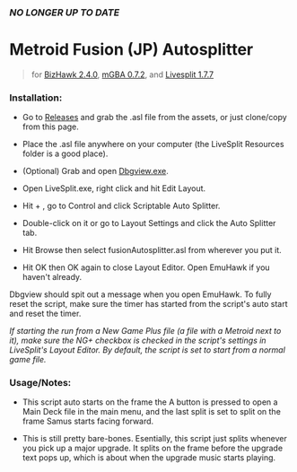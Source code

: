 ### *NO LONGER UP TO DATE*

# Metroid Fusion (JP) Autosplitter
> for [BizHawk 2.4.0](https://github.com/TASVideos/BizHawk/releases/), [mGBA 0.7.2](https://mgba.io/old.html), and [Livesplit 1.7.7](https://livesplit.org/downloads/)
> 
### Installation:

* Go to [Releases](https://github.com/videojamesgc/fusion-autosplitter/releases) and grab the .asl file from the assets, or just clone/copy from this page.

* Place the .asl file anywhere on your computer (the LiveSplit Resources folder is a good place).

* (Optional) Grab and open [Dbgview.exe](https://docs.microsoft.com/en-us/sysinternals/downloads/debugview).

* Open LiveSplit.exe, right click and hit Edit Layout.

* Hit + , go to Control and click Scriptable Auto Splitter.

* Double-click on it or go to Layout Settings and click the Auto Splitter tab.

* Hit Browse then select fusionAutosplitter.asl from wherever you put it.

* Hit OK then OK again to close Layout Editor. Open EmuHawk if you haven't already.

Dbgview should spit out a message when you open EmuHawk. To fully reset the script, make sure the timer has started from the script's auto start and reset the timer.

*If starting the run from a New Game Plus file (a file with a Metroid next to it), make sure the NG+*
*checkbox is checked in the script's settings in LiveSplit's Layout Editor. By default, the script*
*is set to start from a normal game file.*

### Usage/Notes:

* This script auto starts on the frame the A button is pressed to open a Main Deck file in the main menu, and the last split is set to split on the frame Samus starts facing forward.

* This is still pretty bare-bones. Esentially, this script just splits whenever you pick up a major upgrade. It splits on the frame before the upgrade text pops up, which is about when the upgrade music starts playing.
